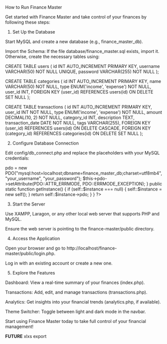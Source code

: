 How to Run Finance Master

Get started with Finance Master and take control of your finances by following these steps:

1. Set Up the Database

Start MySQL and create a new database (e.g., finance_master_db).

Import the Schema: If the file database/finance_master.sql exists, import it. Otherwise, create the necessary tables using:

CREATE TABLE users (
    id INT AUTO_INCREMENT PRIMARY KEY,
    username VARCHAR(50) NOT NULL UNIQUE,
    password VARCHAR(255) NOT NULL
);

CREATE TABLE categories (
    id INT AUTO_INCREMENT PRIMARY KEY,
    name VARCHAR(50) NOT NULL,
    type ENUM('income', 'expense') NOT NULL,
    user_id INT,
    FOREIGN KEY (user_id) REFERENCES users(id) ON DELETE SET NULL
);

CREATE TABLE transactions (
    id INT AUTO_INCREMENT PRIMARY KEY,
    user_id INT NOT NULL,
    type ENUM('income', 'expense') NOT NULL,
    amount DECIMAL(10, 2) NOT NULL,
    category_id INT,
    description TEXT,
    transaction_date DATE NOT NULL,
    tags VARCHAR(255),
    FOREIGN KEY (user_id) REFERENCES users(id) ON DELETE CASCADE,
    FOREIGN KEY (category_id) REFERENCES categories(id) ON DELETE SET NULL
);

2. Configure Database Connection

Edit config/db_connect.php and replace the placeholders with your MySQL credentials:

<?php
class Database {
    private static $instance = null;
    private $pdo;

    private function __construct() {
        $this->pdo = new PDO("mysql:host=localhost;dbname=finance_master_db;charset=utf8mb4", "your_username", "your_password");
        $this->pdo->setAttribute(PDO::ATTR_ERRMODE, PDO::ERRMODE_EXCEPTION);
    }

    public static function getInstance() {
        if (self::$instance === null) {
            self::$instance = new self();
        }
        return self::$instance->pdo;
    }
}
?>

3. Start the Server

Use XAMPP, Laragon, or any other local web server that supports PHP and MySQL.

Ensure the web server is pointing to the finance-master/public directory.

4. Access the Application

Open your browser and go to http://localhost/finance-master/public/login.php.

Log in with an existing account or create a new one.

5. Explore the Features

Dashboard: View a real-time summary of your finances (index.php).

Transactions: Add, edit, and manage transactions (transactions.php).

Analytics: Get insights into your financial trends (analytics.php, if available).

Theme Switcher: Toggle between light and dark mode in the navbar.

Start using Finance Master today to take full control of your financial management!


**FUTURE**
xlxs export
